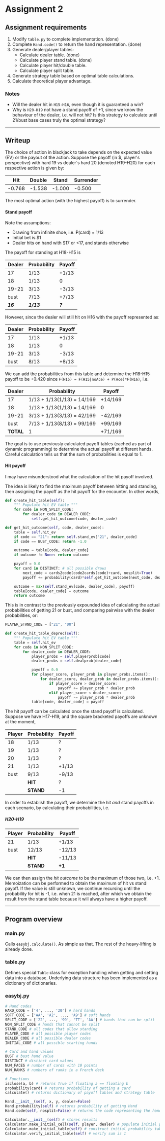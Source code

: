 # Assignment 2

## Assignment requirements

1. Modify `table.py` to complete implementation. (done)
2. Complete `Hand.code()` to return the hand representation. (done)
3. Generate dealer/player tables:
    + Calculate dealer table. (done)
    + Calculate player stand table. (done)
    + Calculate player hit/double table.
    + Calculate player split table.
4. Generate strategy table based on optimal table calculations.
5. Calculate theoretical player advantage.

### Notes

+ Will the dealer hit in `H15-H16`, even though it is guaranteed a win?
+ Why is `H20-H19` not have a stand payoff of +1, since we know the behaviour of the dealer, i.e. will not hit? Is this strategy to calculate until 21/bust base cases truly the optimal strategy?

---

## Writeup

The choice of action in blackjack to take depends on the expected value (EV) or the payout of the action. Suppose the payoff (in $, player's perspective) with hard 19 vs dealer's hard 20 (denoted H19-H20) for each respective action is given by:

| Hit    | Double | Stand  | Surrender |
|--------|--------|--------|-----------|
| -0.768 | -1.538 | -1.000 | -0.500    |

The most optimal action (with the highest payoff) is to surrender.

#### Stand payoff

Note the assumptions:
+ Drawing from infinite shoe, i.e. P(card) = 1/13
+ Initial bet is $1
+ Dealer hits on hand with S17 or <17, and stands otherwise

The payoff for standing at H18-H15 is

| Dealer | Probability | Payoff |
|---|---|---|
| 17 | 1/13 | +1/13 |
| 18 | 1/13 | 0 |
| 19-21 | 3/13 | -3/13 |
| bust | 7/13 | +7/13 |
| ***16*** | ***1/13*** | ***?*** |

However, since the dealer will still hit on H16 with the payoff represented as:

| Dealer | Probability | Payoff |
|---|---|---|
| 17 | 1/13 | +1/13 |
| 18 | 1/13 | 0 |
| 19-21 | 3/13 | -3/13 |
| bust | 8/13 | +8/13 |

We can add the probabilities from this table and determine the H18-H15 payoff to be +0.420 since `F(H15) = F(H15|noAce) + P(Ace)*F(H16)`, i.e.

| Dealer | Probability | Payoff |
|---|---|---|
| 17 | 1/13 + 1/13(1/13) = 14/169 | +14/169 |
| 18 | 1/13 + 1/13(1/13) = 14/169 | 0 |
| 19-21 | 3/13 + 1/13(3/13) = 42/169 | -42/169 |
| bust | 7/13 + 1/13(8/13) = 99/169 | +99/169 |
| **TOTAL** | 1 | +71/169 |

The goal is to use previously calculated payoff tables (cached as part of dynamic programming) to determine the actual payoff at different hands. Careful calculation tells us that the sum of probabilities is equal to 1.

#### Hit payoff

I may have misunderstood what the calculation of the hit payoff involved.

The idea is likely to find the maximum payoff between hitting and standing, then assigning the payoff as the hit payoff for the encounter.
In other words,

```python
def create_hit_table(self):
    """ Populate hit EV table """
    for code in NON_SPLIT_CODE:
        for dealer_code in DEALER_CODE:
            self.get_hit_outcome(code, dealer_code)

def get_hit_outcome(self, code, dealer_code):
    table = self.hit_ev
    if code == "21": return self.stand_ev["21", dealer_code]
    if code == BUST_CODE: return -1.0

    outcome = table[code, dealer_code]
    if outcome != None: return outcome

    payoff = 0.0
    for card in DISTINCT: # all possible draws
        next_code = cards2code(code2cards(code)+card, nosplit=True)
        payoff += probability(card)*self.get_hit_outcome(next_code, dealer_code)

    outcome = max(self.stand_ev[code, dealer_code], payoff)
    table[code, dealer_code] = outcome
    return outcome
```

This is in contrast to the previously expounded idea of calculating the actual probabilities of getting 21 or bust, and comparing pairwise with the dealer probabilities, or:

```python
PLAYER_STAND_CODE = ["21", "00"]

def create_hit_table_deprec(self):
    """ Populate hit EV table """
    table = self.hit_ev
    for code in NON_SPLIT_CODE:
        for dealer_code in DEALER_CODE:
            player_probs = self.playerprob[code]
            dealer_probs = self.dealprob[dealer_code]

            payoff = 0.0
            for player_score, player_prob in player_probs.items():
                for dealer_score, dealer_prob in dealer_probs.items():
                    if player_score > dealer_score:
                        payoff += player_prob * dealer_prob
                    elif player_score < dealer_score:
                        payoff -= player_prob * dealer_prob
            table[code, dealer_code] = payoff
```

The hit payoff can be calculated once the stand payoff is calculated. Suppose we have H17-H19, and the square bracketed payoffs are unknown at the moment,

| Player | Probability | Payoff |
|---|---|---|
| 18 | 1/13 | ? |
| 19 | 1/13 | ? |
| 20 | 1/13 | ? |
| 21 | 1/13 | +1/13 |
| bust | 9/13 | -9/13 |
|| **HIT** | ? |
|| **STAND** | -1 |

In order to establish the payoff, we determine the hit *and* stand payoffs in each scenario, by calculating their probabilities, i.e.

##### H20-H19

| Player | Probability | Payoff |
|---|---|---|
| 21 | 1/13 | +1/13 |
| bust | 12/13 | -12/13 |
|| **HIT** | -11/13 |
|| **STAND** | **+1** |

We can then assign the *hit outcome* to be the maximum of those two, i.e. +1.
Memoization can be performed to obtain the maximum of hit vs stand payoff.
If the value is still unknown, we continue recursing until the probability for hit is -1, i.e. when 21 is reached, after which we obtain the result from the stand table because it will always have a higher payoff.

---

## Program overview

### main.py
Calls `easybj.calculate()`. As simple as that. The rest of the heavy-lifting is already done.

### table.py
Defines special `Table` class for exception handling when getting and setting data into a database. Underlying data structure has been implemented as a dictionary of dictionaries.

### easybj.py
```python
# Hand codes
HARD_CODE = ['4', ..., '20'] # hard hands
SOFT_CODE = ['AA', 'A2', ..., 'A9'] # soft hands
SPLIT_CODE = ['22', ..., '99', 'TT', 'AA'] # hands that can be split
NON_SPLIT_CODE # hands that cannot be split
STAND_CODE # all codes that allow standing
PLAYER_CODE # all possible player codes
DEALER_CODE # all possible dealer codes
INITIAL_CODE # all possible starting hands

# Card and hand values
BUST # bust hand value
DISTINCT # distinct card values
NUM_FACES # number of cards with 10 points
NUM_RANKS # numbers of ranks in a French deck

# Functions
isclose(a, b) # returns True if floating a == floating b
probability(card) # returns probability of getting a card
calculate() # returns dictionary of payoff tables and strategy table

Hand.__init__(self, x, y, dealer=False)
Hand.probability(self) # returns probability of getting Hand
Hand.code(self, nosplit=False) # returns the code representing the hand

Calculator.__init__(self) # stores results
Calculator.make_initial_cell(self, player, dealer) # populate initial probability table
Calculator.make_initial_table(self) # construct initial probability table
Calculator.verify_initial_table(self) # verify sum is 1
```
